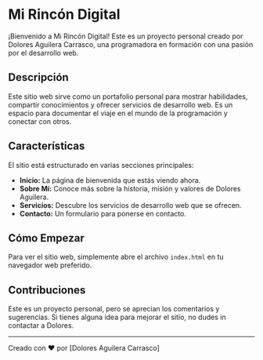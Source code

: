 # Mi Rincón Digital

¡Bienvenido a Mi Rincón Digital! Este es un proyecto personal creado por Dolores Aguilera Carrasco, una programadora en formación con una pasión por el desarrollo web.

## Descripción

Este sitio web sirve como un portafolio personal para mostrar habilidades, compartir conocimientos y ofrecer servicios de desarrollo web. Es un espacio para documentar el viaje en el mundo de la programación y conectar con otros.

## Características

El sitio está estructurado en varias secciones principales:

*   **Inicio:** La página de bienvenida que estás viendo ahora.
*   **Sobre Mí:** Conoce más sobre la historia, misión y valores de Dolores Aguilera.
*   **Servicios:** Descubre los servicios de desarrollo web que se ofrecen.
*   **Contacto:** Un formulario para ponerse en contacto.

## Cómo Empezar

Para ver el sitio web, simplemente abre el archivo `index.html` en tu navegador web preferido.

## Contribuciones

Este es un proyecto personal, pero se aprecian los comentarios y sugerencias. Si tienes alguna idea para mejorar el sitio, no dudes in contactar a Dolores.

---

Creado con ❤️ por [Dolores Aguilera Carrasco]
